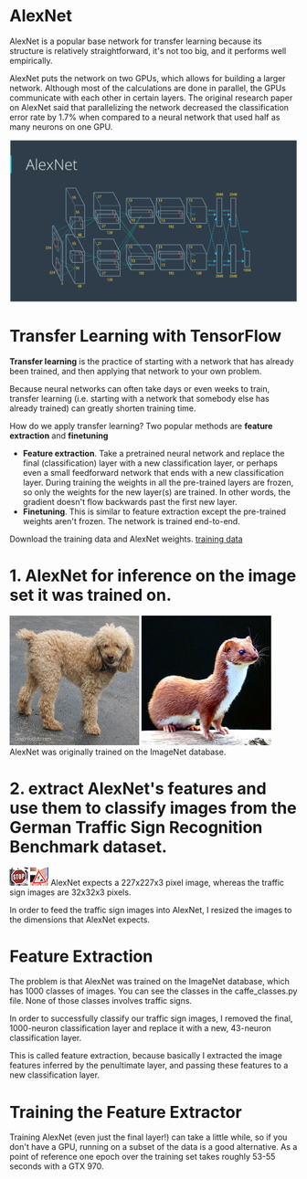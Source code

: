 # AlexNet

AlexNet is a popular base network for transfer learning because its structure is relatively straightforward,
it's not too big, and it performs well empirically.

AlexNet puts the network on two GPUs, which allows for building a larger network. Although most of the calculations are done in parallel, the GPUs communicate with each other in certain layers. The original research paper on AlexNet said that parallelizing the network decreased the classification error rate by 1.7% when compared to a neural network that used half as many neurons on one GPU.

<img src="alexnet-Archetecture.png"  title="AlexNet Architecture">

# Transfer Learning with TensorFlow

**Transfer learning** is the practice of starting with a network that has already been trained, and then applying that network to your own problem.

Because neural networks can often take days or even weeks to train, transfer learning (i.e. starting with a network that somebody else has already trained) can greatly shorten training time.

How do we apply transfer learning? Two popular methods are **feature extraction** and **finetuning**

- **Feature extraction**. Take a pretrained neural network and replace the final (classification) layer with a new classification layer, or perhaps even a small feedforward network that ends with a new classification layer. During training the weights in all the pre-trained layers are frozen, so only the weights for the new layer(s) are trained. In other words, the gradient doesn't flow backwards past the first new layer.
- **Finetuning**. This is similar to feature extraction except the pre-trained weights aren't frozen. The network is trained end-to-end.

Download the training data and AlexNet weights.
<a href="https://d17h27t6h515a5.cloudfront.net/topher/2016/October/580a829f_train/train.p" > training data </a>

# 1. AlexNet for inference on the image set it was trained on.
<img src="poodle.png"  title="poodle">
<img src="weasel.png"  title="weasel">
AlexNet was originally trained on the ImageNet database.
 
# 2. extract AlexNet's features and use them to classify images from the German Traffic Sign Recognition Benchmark dataset.
<img src="stop.jpg"  title="stop">
<img src="construction.jpg"  title="construction">
AlexNet expects a 227x227x3 pixel image, whereas the traffic sign images are 32x32x3 pixels.

In order to feed the traffic sign images into AlexNet, I resized the images to the dimensions that AlexNet expects.

# Feature Extraction
The problem is that AlexNet was trained on the ImageNet database, which has 1000 classes of images. You can see the classes in the caffe_classes.py file. None of those classes involves traffic signs.

In order to successfully classify our traffic sign images, I removed the final, 1000-neuron classification layer and replace it with a new, 43-neuron classification layer.

This is called feature extraction, because  basically I extracted the image features inferred by the penultimate layer, and passing these features to a new classification layer.

# Training the Feature Extractor

Training AlexNet (even just the final layer!) can take a little while, so if you don't have a GPU, running on a subset of the data is a good alternative. As a point of reference one epoch over the training set takes roughly 53-55 seconds with a GTX 970.
